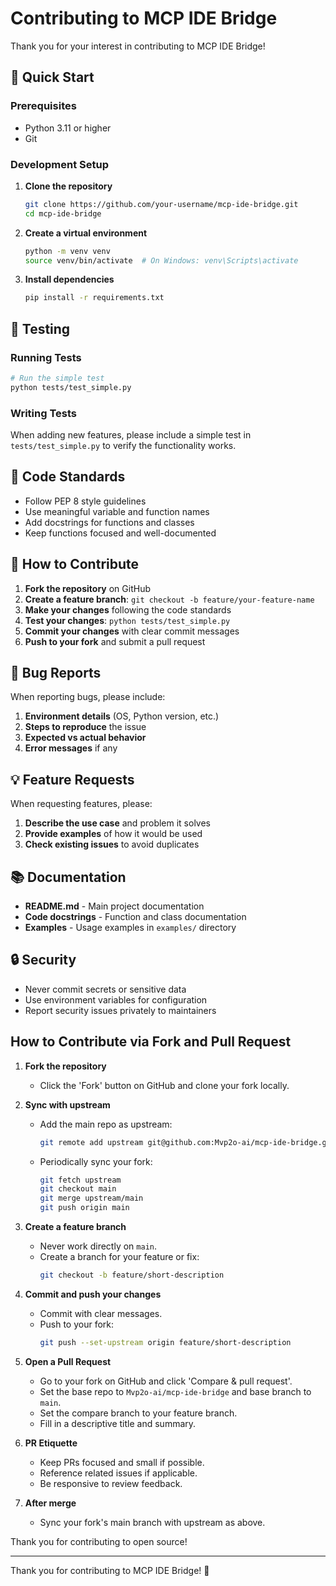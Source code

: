 # Contributing to MCP IDE Bridge

Thank you for your interest in contributing to MCP IDE Bridge!

## 🚀 Quick Start

### Prerequisites

- Python 3.11 or higher
- Git

### Development Setup

1. **Clone the repository**
   ```bash
   git clone https://github.com/your-username/mcp-ide-bridge.git
   cd mcp-ide-bridge
   ```

2. **Create a virtual environment**
   ```bash
   python -m venv venv
   source venv/bin/activate  # On Windows: venv\Scripts\activate
   ```

3. **Install dependencies**
   ```bash
   pip install -r requirements.txt
   ```

## 🧪 Testing

### Running Tests

```bash
# Run the simple test
python tests/test_simple.py
```

### Writing Tests

When adding new features, please include a simple test in `tests/test_simple.py` to verify the functionality works.

## 📝 Code Standards

- Follow PEP 8 style guidelines
- Use meaningful variable and function names
- Add docstrings for functions and classes
- Keep functions focused and well-documented

## 🤝 How to Contribute

1. **Fork the repository** on GitHub
2. **Create a feature branch**: `git checkout -b feature/your-feature-name`
3. **Make your changes** following the code standards
4. **Test your changes**: `python tests/test_simple.py`
5. **Commit your changes** with clear commit messages
6. **Push to your fork** and submit a pull request

## 🐛 Bug Reports

When reporting bugs, please include:

1. **Environment details** (OS, Python version, etc.)
2. **Steps to reproduce** the issue
3. **Expected vs actual behavior**
4. **Error messages** if any

## 💡 Feature Requests

When requesting features, please:

1. **Describe the use case** and problem it solves
2. **Provide examples** of how it would be used
3. **Check existing issues** to avoid duplicates

## 📚 Documentation

- **README.md** - Main project documentation
- **Code docstrings** - Function and class documentation
- **Examples** - Usage examples in `examples/` directory

## 🔒 Security

- Never commit secrets or sensitive data
- Use environment variables for configuration
- Report security issues privately to maintainers

## How to Contribute via Fork and Pull Request

1. **Fork the repository**
   - Click the 'Fork' button on GitHub and clone your fork locally.

2. **Sync with upstream**
   - Add the main repo as upstream:
     ```sh
     git remote add upstream git@github.com:Mvp2o-ai/mcp-ide-bridge.git
     ```
   - Periodically sync your fork:
     ```sh
     git fetch upstream
     git checkout main
     git merge upstream/main
     git push origin main
     ```

3. **Create a feature branch**
   - Never work directly on `main`.
   - Create a branch for your feature or fix:
     ```sh
     git checkout -b feature/short-description
     ```

4. **Commit and push your changes**
   - Commit with clear messages.
   - Push to your fork:
     ```sh
     git push --set-upstream origin feature/short-description
     ```

5. **Open a Pull Request**
   - Go to your fork on GitHub and click 'Compare & pull request'.
   - Set the base repo to `Mvp2o-ai/mcp-ide-bridge` and base branch to `main`.
   - Set the compare branch to your feature branch.
   - Fill in a descriptive title and summary.

6. **PR Etiquette**
   - Keep PRs focused and small if possible.
   - Reference related issues if applicable.
   - Be responsive to review feedback.

7. **After merge**
   - Sync your fork's main branch with upstream as above.

Thank you for contributing to open source!

---

Thank you for contributing to MCP IDE Bridge! 🚀 